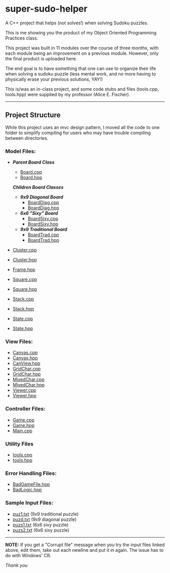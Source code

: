 # super-sudo-helper
A C++ project that helps (not solves!) when solving Sudoku puzzles.

This is me showing you the product of my Object Oriented Programming Practices class. 

This project was built in 11 modules over the course of three months, with each module being an improvement on a previous module. However, only the final product is uploaded here.

The end goal is to have something that one can use to organize their life when solving a sudoku puzzle (less mental work, and no more having to physically erase your previous solutions, YAY!)

This is/was an in-class project, and some code stubs and files (tools.cpp, tools.hpp) were supplied by my professor (Alice E. Fischer).

- - - - 

## Project Structure
While this project uses an mvc design pattern, I moved all the code to one folder to simplify compiling for users who may have trouble compiling between directories.

### Model Files:
- ***Parent Board Class***
    - [Board.cpp](code/Board.cpp)
    - [Board.hpp](code/Board.hpp)

    ***Children Board Classes***
    - ***9x9 Diagonal Board***
        - [BoardDiag.cpp](code/BoardDiag.cpp)
        - [BoardDiag.hpp](code/BoardDiag.hpp)
    - ***6x6 "Sixy" Board***
        - [BoardSixy.cpp](code/BoardSixy.cpp)
        - [BoardSixy.hpp](code/BoardSixy.hpp)
    - ***9x9 Traditional Board***
        - [BoardTrad.cpp](code/Board.cpp)
        - [BoardTrad.hpp](code/Board.hpp)

- [Cluster.cpp](code/Cluster.cpp)
- [Cluster.hpp](code/Cluster.hpp)
- [Frame.hpp](code/Frame.hpp)
- [Square.cpp](code/Square.cpp)
- [Square.hpp](code/Square.hpp)
- [Stack.cpp](code/Stack.cpp)
- [Stack.hpp](code/Stack.hpp)
- [State.cpp](code/State.cpp)
- [State.hpp](code/State.hpp)


### View Files:
- [Canvas.cpp](code/Canvas.cpp)
- [Canvas.hpp](code/Canvas.hpp)
- [CanView.hpp](code/CanView.hpp)
- [GridChar.cpp](code/GridChar.cpp)
- [GridChar.hpp](code/GridChar.hpp)
- [MixedChar.cpp](code/MixedChar.cpp)
- [MixedChar.hpp](code/MixedChar.hpp)
- [Viewer.cpp](code/Viewer.cpp)
- [Viewer.hpp](code/Viewer.hpp)


### Controller Files:
- [Game.cpp](code/Game.cpp)
- [Game.hpp](code/Game.hpp)
- [Main.cpp](code/Main.cpp)

### Utility Files
- [tools.cpp](code/tools.cpp)
- [tools.hpp](code/tools.hpp)

### Error Handling Files:
- [BadGameFile.hpp](code/BadGameFile.hpp)
- [BadLogic.hpp](code/BadLogic.hpp)

### Sample Input Files:
- [puz1.txt](puzzles/puz1.txt) (9x9 traditional puzzle)
- [puzd.txt](puzzles/puzd.txt) (9x9 diagonal puzzle)
- [puzs1.txt](puzzles/puzs1.txt) (6x6 sixy puzzle)
- [puzs2.txt](puzzles/puzs2.txt) (6x6 sixy puzzle)

- - - - 

**NOTE:**
If you get a "Corrupt file" message when you try the input files linked above, edit them, take out each newline and put it in again.
The issue has to do with Windows' CR.

*Thank you*
